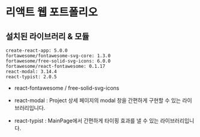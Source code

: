 # 리액트 웹 포트폴리오

## 설치된 라이브러리 & 모듈

    create-react-app: 5.0.0
    fortawesome/fontawesome-svg-core: 1.3.0
    fortawesome/free-solid-svg-icons: 6.0.0
    fortawesome/react-fontawesome: 0.1.17
    react-modal: 3.14.4
    react-typist: 2.0.5

- react-fontawesome / free-solid-svg-icons

- react-modal :
  Project 상세 페이지의 modal 창을 간편하게 구현할 수 있는 라이브러리입니다.

- react-typist :
  MainPage에서 간편하게 타이핑 효과를 낼 수 있는 라이브러리입니다.
